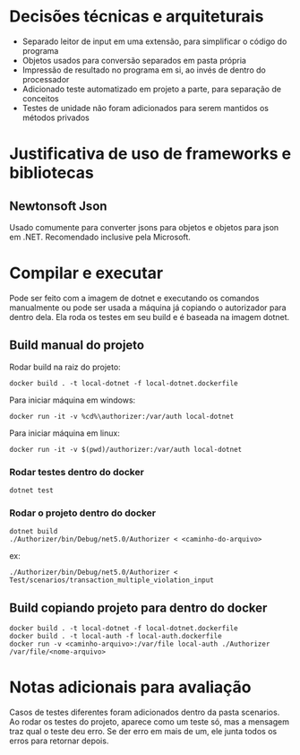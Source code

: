 # Decisões técnicas e arquiteturais

- Separado leitor de input em uma extensão, para simplificar o código do programa
- Objetos usados para conversão separados em pasta própria
- Impressão de resultado no programa em si, ao invés de dentro do processador
- Adicionado teste automatizado em projeto a parte, para separação de conceitos
- Testes de unidade não foram adicionados para serem mantidos os métodos privados

# Justificativa de uso de frameworks e bibliotecas

## Newtonsoft Json

Usado comumente para converter jsons para objetos e objetos para json
em .NET. Recomendado inclusive pela Microsoft.

# Compilar e executar

Pode ser feito com a imagem de dotnet e executando os comandos
manualmente ou pode ser usada a máquina já copiando o autorizador
para dentro dela. Ela roda os testes em seu build e é baseada na
imagem dotnet.

## Build manual do projeto

Rodar build na raiz do projeto:

```
docker build . -t local-dotnet -f local-dotnet.dockerfile
```

Para iniciar máquina em windows:

```
docker run -it -v %cd%\authorizer:/var/auth local-dotnet
```

Para iniciar máquina em linux:

```
docker run -it -v $(pwd)/authorizer:/var/auth local-dotnet
```

### Rodar testes dentro do docker

```
dotnet test
```

### Rodar o projeto dentro do docker

```
dotnet build
./Authorizer/bin/Debug/net5.0/Authorizer < <caminho-do-arquivo>
```

ex:
```
./Authorizer/bin/Debug/net5.0/Authorizer < Test/scenarios/transaction_multiple_violation_input
```

## Build copiando projeto para dentro do docker

```
docker build . -t local-dotnet -f local-dotnet.dockerfile
docker build . -t local-auth -f local-auth.dockerfile
docker run -v <caminho-arquivo>:/var/file local-auth ./Authorizer /var/file/<nome-arquivo>
```

# Notas adicionais para avaliação

Casos de testes diferentes foram adicionados dentro da pasta scenarios.
Ao rodar os testes do projeto, aparece como um teste só, mas a mensagem
traz qual o teste deu erro. Se der erro em mais de um, ele junta todos
os erros para retornar depois.
